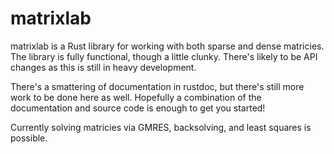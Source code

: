 # matrixlab

matrixlab is a Rust library for working with both sparse and dense
matricies. The library is fully functional, though a little clunky.
There's likely to be API changes as this is still in heavy development.

There's a smattering of documentation in rustdoc, but there's still more
work to be done here as well. Hopefully a combination of the documentation
and source code is enough to get you started!

Currently solving matricies via GMRES, backsolving, and least squares
is possible.

